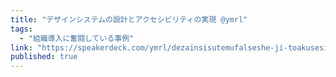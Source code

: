 ```yaml
---
title: "デザインシステムの設計とアクセシビリティの実現 @ymrl"
tags:
  - "組織導入に奮闘している事例"
link: "https://speakerdeck.com/ymrl/dezainsisutemufalseshe-ji-toakusesibiriteifalseshi-xian"
published: true
---
```

